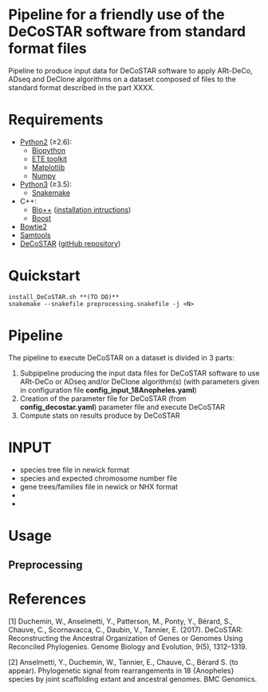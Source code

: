 Pipeline for a friendly use of the DeCoSTAR software from standard format files
=====

Pipeline to produce input data for DeCoSTAR software to apply ARt-DeCo, ADseq and DeClone algorithms on a dataset composed of files to the standard format described in the part XXXX.


# Requirements

* [Python2](https://www.python.org/.) (≥2.6):
	* [Biopython](http://biopython.org/) 
	* [ETE toolkit](http://etetoolkit.org/)
	* [Matplotlib](https://matplotlib.org/)
	* [Numpy](http://www.numpy.org/)
* [Python3](https://www.python.org/.) (≥3.5):
	* [Snakemake](http://snakemake.readthedocs.io/en/stable/)
* C++:
	* [Bio++](http://biopp.univ-montp2.fr/wiki/index.php/Main_Page) ([installation intructions](http://biopp.univ-montp2.fr/wiki/index.php/Installation))
	* [Boost](www.boost.org)
* [Bowtie2](http://bowtie-bio.sourceforge.net/bowtie2/index.shtml)
* [Samtools](http://samtools.sourceforge.net/)
* [DeCoSTAR](http://pbil.univ-lyon1.fr/software/DeCoSTAR/index.html) ([gitHub repository](https://github.com/WandrilleD/DeCoSTAR))

# Quickstart

```
install_DeCoSTAR.sh **(TO DO)**
snakemake --snakefile preprocessing.snakefile -j <N>
```

# Pipeline
The pipeline to execute DeCoSTAR on a dataset is divided in 3 parts:

1. Subpipeline producing the input data files for DeCoSTAR software to use ARt-DeCo or ADseq and/or DeClone algorithm(s) (with parameters given in configuration file **config_input_18Anopheles.yaml**)
2. Creation of the parameter file for DeCoSTAR (from **config_decostar.yaml**) parameter file and execute DeCoSTAR
3. Compute stats on results produce by DeCoSTAR


# INPUT
* species tree file in newick format
* species and expected chromosome number file 
* gene trees/families file in newick or NHX format
* 
*


# Usage

<!-- 
* The directory **bin/scripts/pipeline_input_decostar** contains scripts developed to process raw input data of the 18 Anopheles dataset (located in directory *data/INPUT_DATA*) into input data for the software DeCoSTAR to execute the ARt-DeCo and ADseq algorithms. All the data produced by these scripts are located in the directory *data/*. In this directory, the script names are prefixed by a number corresponding to their execution order from 01 to 16, except the directory *bin/scripts/pipeline_input_decostar/compute_scaffolding_adjacencies* containing scripts to produce scaffolding adjacencies with paired sequencing data and the scaffolding tool BESST. The scripts to scaffold with BESST have been developed for a computing cluster based on Sun Grid Engine (SGE), they have to be executed for the 18 Anopheles species and before the step 14 of the directory *bin/scripts/pipeline_input_decostar/compute_scaffolding_adjacencies*.

For each script the content is headed by a description explaining its input, output and goal. The pipeline to produce input data for DeCoSTAR is divided in 16 steps (+scripts to compute scaffolding adjacencies), among which step 11 has been developed to be run on the computing cluster with SGE scripts and have to be adapted to run on other cluster architecture.

To reproduce the results of our paper, the scripts have been written without need to give parameters to reproduce the architecture of this repository and global scripts have been produced to chained several scripts in one executive file. For more details on these scripts present in directory *bin/scripts/pipeline_input_decostar* see README file in this directory.
 -->












## Preprocessing






# References
[1] Duchemin, W., Anselmetti, Y., Patterson, M., Ponty, Y., Bérard, S., Chauve, C., Scornavacca, C., Daubin, V., Tannier, E. (2017). DeCoSTAR: Reconstructing the Ancestral Organization of Genes or Genomes Using Reconciled Phylogenies. Genome Biology and Evolution, 9(5), 1312–1319.

[2] Anselmetti, Y., Duchemin, W., Tannier, E., Chauve, C., Bérard S. (to appear). Phylogenetic signal from rearrangements in 18 {Anopheles} species by joint scaffolding extant and ancestral genomes. BMC Genomics.